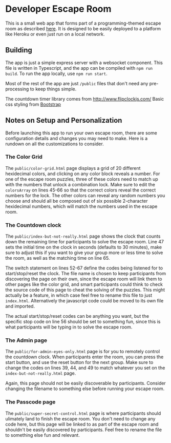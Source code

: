 # Developer Escape Room

This is a small web app that forms part of a programming-themed escape room as described [here](spin.atomicobject.com).
It is designed to be easily deployed to a platform like Heroku or even just run on a local network.

## Building

The app is just a simple express server with a websocket component.
This file is written in Typescript, and the app can be compiled with `npm run build`.
To run the app locally, use `npm run start`.

Most of the rest of the app are just `/public` files that don't need any pre-processing to keep things simple.

The countdown timer library comes from http://www.flipclockjs.com/
Basic css styling from [Bootstrap](https://getbootstrap.com/)

## Notes on Setup and Personalization

Before launching this app to run your own escape room, there are some configuration details and changes you may need to make. Here is a rundown on all the customizations to consider.

### The Color Grid

The `public/color-grid.html` page displays a grid of 20 different hexidecimal colors, and clicking on any color block reveals a number. For one of the escape room puzzles, three of these colors need to match up with the numbers that unlock a combination lock. Make sure to edit the `colorsArray` on lines 45-66 so that the correct colors reveal the correct numbers for the lock. The other colors can reveal any random numbers you choose and should all be composed out of six possible 2-character hexidecimal numbers, which will match the numbers used in the escape room.

### The Countdown clock

The `public/index-but-not-really.html` page shows the clock that counts down the remaining time for participants to solve the escape room. Line 47 sets the initial time on the clock in seconds (defaults to 30 minutes), make sure to adjust this if you want to give your group more or less time to solve the room, as well as the matching time on line 65.

The switch statement on lines 52-67 define the codes being listened for to start/stop/reset the clock. The file name is chosen to keep participants from discovering the page on their own, since the escape room will link them to other pages like the color grid, and smart participants could think to check the source code of this page to cheat the solving of the puzzles. This might actually be a feature, in which case feel free to rename this file to just `index.html`. Alternatively the javascript code could be moved to its own file and imported.

The actual start/stop/reset codes can be anything you want, but the specific stop code on line 56 should be set to something fun, since this is what participants will be typing in to solve the escape room.

### The Admin page

The `public/for-admin-eyes-only.html` page is for you to remotely control the countdown clock. When participants enter the room, you can press the start button, and use the reset button for the next group. Make sure to change the codes on lines 39, 44, and 49 to match whatever you set on the `index-but-not-really.html` page.

Again, this page should not be easily discoverable by participants. Consider changing the filename to something else before running your escape room.

### The Passcode page

The `public/super-secret-control.html` page is where participants should ulimately land to finish the escape room. You don't need to change any code here, but this page will be linked to as part of the escape room and shouldn't be easily discovered by participants. Feel free to rename the file to something else fun and relevant.
